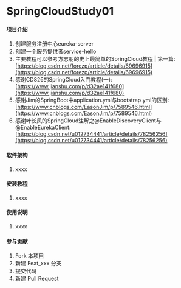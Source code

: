 # SpringCloudStudy01

#### 项目介绍

1. 创建服务注册中心eureka-server
2. 创建一个服务提供者service-hello
3. 主要教程可以参考方志朋的史上最简单的SpringCloud教程 | 第一篇:[https://blog.csdn.net/forezp/article/details/69696915](https://blog.csdn.net/forezp/article/details/69696915)
4. 感谢CD826的SpringCloud入门教程(一):[https://www.jianshu.com/p/d32ae141f680](https://www.jianshu.com/p/d32ae141f680)
5. 感谢Jim的SpringBoot中application.yml与bootstrap.yml的区别:[https://www.cnblogs.com/EasonJim/p/7589546.html](https://www.cnblogs.com/EasonJim/p/7589546.html)
6. 感谢叶长风的SpringCloud注解之@EnableDiscoveryClient与@EnableEurekaClient:[https://blog.csdn.net/u012734441/article/details/78256256](https://blog.csdn.net/u012734441/article/details/78256256)

#### 软件架构

1. xxxx

#### 安装教程

1. xxxx

#### 使用说明

1. xxxx

#### 参与贡献

1. Fork 本项目
2. 新建 Feat_xxx 分支
3. 提交代码
4. 新建 Pull Request
